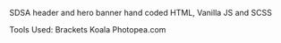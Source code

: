SDSA header and hero banner hand coded HTML, Vanilla JS and SCSS

Tools Used:
Brackets
Koala
Photopea.com
